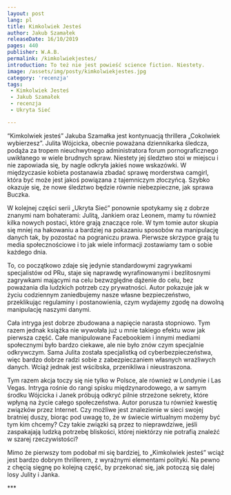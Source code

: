 ```yaml
---
layout: post
lang: pl
title: Kimkolwiek Jesteś
author: Jakub Szamałek
releaseDate: 16/10/2019
pages: 440 
publisher: W.A.B.
permalink: /kimkolwiekjestes/
introduction: To też nie jest powieść science fiction. Niestety.
image: /assets/img/posty/kimkolwiekjestes.jpg
category: 'recenzja'
tags:
 - Kimkolwiek Jesteś
 - Jakub Szamałek
 - recenzja
 - Ukryta Sieć

---
```


  “Kimkolwiek jesteś” Jakuba Szamałka jest kontynuacją thrillera „Cokolwiek wybierzesz”. Julita Wójcicka, obecnie poważana dziennikarka śledcza, podąża za tropem nieuchwytnego administratora forum pornograficznego uwikłanego w wiele brudnych spraw. Niestety jej śledztwo stoi w miejscu i nie zapowiada się, by nagle odkryła jakieś nowe wskazówki. W międzyczasie kobieta postanawia zbadać sprawę morderstwa camgirl, która być może jest jakoś powiązana z tajemniczym złoczyńcą. Szybko okazuje się, że nowe śledztwo będzie równie niebezpieczne, jak sprawa Buczka.

  W kolejnej części serii „Ukryta Sieć” ponownie spotykamy się z dobrze znanymi nam bohaterami: Julitą, Jankiem oraz Leonem, mamy tu również kilka nowych postaci, które grają znaczące role. W tym tomie autor skupia się mniej na hakowaniu a bardziej na pokazaniu sposobów na manipulację danych tak, by pozostać na pograniczu prawa. Pierwsze skrzypce grają tu media społecznościowe i to jak wiele informacji zostawiamy tam o sobie każdego dnia.

  To, co początkowo zdaje się jedynie standardowymi zagrywkami specjalistów od PRu, staje się naprawdę wyrafinowanymi i bezlitosnymi zagrywkami mającymi na celu bezwzględne dążenie do celu, bez poważania dla ludzkich potrzeb czy prywatności. Autor pokazuje jak w życiu codziennym zaniedbujemy nasze własne bezpieczeństwo, przeklikując regulaminy i postanowienia, czym wydajemy zgodę na dowolną manipulację naszymi danymi.

  Cała intryga jest dobrze zbudowana a napięcie narasta stopniowo. Tym razem jednak książka nie wywołała już u mnie takiego efektu wow jak pierwsza część. Całe manipulowane Facebookiem i innymi mediami społecznymi było bardzo ciekawe, ale nie było znów czym specjalnie odkrywczym. Sama Julita została specjalistką od cyberbezpieczeństwa, więc bardzo dobrze radzi sobie z zabezpieczaniem własnych wrażliwych danych. Wciąż jednak jest wścibska, przenikliwa i nieustraszona.

  Tym razem akcja toczy się nie tylko w Polsce, ale również w Londynie i Las Vegas. Intryga rośnie do rangi spisku międzynarodowego, a w samym środku Wójcicka i Janek próbują odkryć pilnie strzeżone sekrety, które wpłyną na życie całego społeczeństwa. Autor porusza tu również kwestię związków przez Internet. Czy możliwe jest znalezienie w sieci swojej bratniej duszy, biorąc pod uwagę to, że w świecie wirtualnym możemy być tym kim chcemy? Czy takie związki są przez to nieprawdziwe, jeśli zaspakajają ludzką potrzebę bliskości, której niektórzy nie potrafią znaleźć w szarej rzeczywistości?

  Mimo że pierwszy tom podobał mi się bardziej, to „Kimkolwiek jesteś” wciąż jest bardzo dobrym thrillerem, z wyraźnymi elementami polityki. Na pewno z chęcią sięgnę po kolejną część, by przekonać się, jak potoczą się dalej losy Julity i Janka.

  \*\*\*

